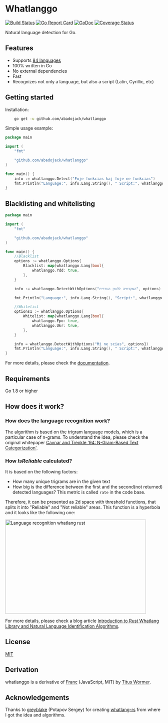 # Whatlanggo

[![Build Status](https://travis-ci.org/abadojack/whatlanggo.svg?branch=master)](https://travis-ci.org/abadojack/whatlanggo)  [![Go Report Card](https://goreportcard.com/badge/github.com/abadojack/whatlanggo)](https://goreportcard.com/report/github.com/abadojack/whatlanggo)  [![GoDoc](https://godoc.org/github.com/abadojack/whatlanggo?status.png)](https://godoc.org/github.com/abadojack/whatlanggo) [![Coverage Status](https://coveralls.io/repos/github/abadojack/whatlanggo/badge.svg)](https://coveralls.io/github/abadojack/whatlanggo)

Natural language detection for Go.
## Features
* Supports [84 languages](https://github.com/abadojack/whatlanggo/blob/master/SUPPORTED_LANGUAGES.md)
* 100% written in Go
* No external dependencies
* Fast
* Recognizes not only a language, but also a script (Latin, Cyrillic, etc)

## Getting started
Installation:
```sh
    go get -u github.com/abadojack/whatlanggo
```

Simple usage example:
```go
package main

import (
	"fmt"

	"github.com/abadojack/whatlanggo"
)

func main() {
	info := whatlanggo.Detect("Foje funkcias kaj foje ne funkcias")
	fmt.Println("Language:", info.Lang.String(), " Script:", whatlanggo.Scripts[info.Script], " Confidence: ", info.Confidence)
}
```

## Blacklisting and whitelisting
```go
package main

import (
	"fmt"

	"github.com/abadojack/whatlanggo"
)

func main() {
	//Blacklist
	options := whatlanggo.Options{
		Blacklist: map[whatlanggo.Lang]bool{
			whatlanggo.Ydd: true,
		},
	}

	info := whatlanggo.DetectWithOptions("האקדמיה ללשון העברית", options)

	fmt.Println("Language:", info.Lang.String(), "Script:", whatlanggo.Scripts[info.Script])

	//Whitelist
	options1 := whatlanggo.Options{
		Whitelist: map[whatlanggo.Lang]bool{
			whatlanggo.Epo: true,
			whatlanggo.Ukr: true,
		},
	}

	info = whatlanggo.DetectWithOptions("Mi ne scias", options1)
	fmt.Println("Language:", info.Lang.String(), " Script:", whatlanggo.Scripts[info.Script])
}
```
For more details, please check the [documentation](https://godoc.org/github.com/abadojack/whatlanggo).

## Requirements
Go 1.8 or higher

## How does it work?

### How does the language recognition work?

The algorithm is based on the trigram language models, which is a particular case of n-grams.
To understand the idea, please check the original whitepaper [Cavnar and Trenkle '94: N-Gram-Based Text Categorization'](https://www.researchgate.net/publication/2375544_N-Gram-Based_Text_Categorization).

### How _IsReliable_ calculated?

It is based on the following factors:
* How many unique trigrams are in the given text
* How big is the difference between the first and the second(not returned) detected languages? This metric is called `rate` in the code base.

Therefore, it can be presented as 2d space with threshold functions, that splits it into "Reliable" and "Not reliable" areas.
This function is a hyperbola and it looks like the following one:

<img alt="Language recognition whatlang rust" src="https://raw.githubusercontent.com/abadojack/whatlanggo/master/images/whatlang_is_reliable.png" width="450" height="300" />

For more details, please check a blog article [Introduction to Rust Whatlang Library and Natural Language Identification Algorithms](https://www.greyblake.com/blog/2017-07-30-introduction-to-rust-whatlang-library-and-natural-language-identification-algorithms/).

## License
[MIT](https://github.com/abadojack/whatlanggo/blob/master/LICENSE)

## Derivation
whatlanggo is a derivative of [Franc](https://github.com/wooorm/franc) (JavaScript, MIT) by [Titus Wormer](https://github.com/wooorm).

## Acknowledgements
Thanks to [greyblake](https://github.com/greyblake) (Potapov Sergey) for creating [whatlang-rs](https://github.com/greyblake/whatlang-rs) from where I got the idea and algorithms.
